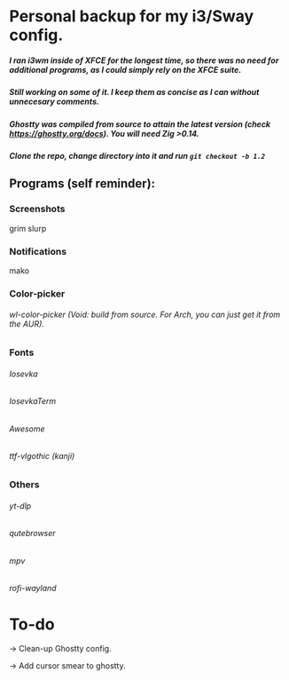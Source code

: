 # Personal backup for my i3/Sway config.

##### I ran i3wm inside of XFCE for the longest time, so there was no need for additional programs, as I could simply rely on the XFCE suite.
##### Still working on some of it. I keep them as concise as I can without unnecesary comments.
##### Ghostty was compiled from source to attain the latest version (check https://ghostty.org/docs). You will need Zig >0.14. 
##### Clone the repo, change directory into it and run `git checkout -b 1.2`
## **Programs (self reminder):**
### Screenshots
grim
slurp
    
### Notifications
mako

### Color-picker
###### wl-color-picker (Void: build from source. For Arch, you can just get it from the AUR).

### Fonts
###### Iosevka
###### IosevkaTerm
###### Awesome
###### ttf-vlgothic (kanji)

### Others
###### yt-dlp
###### qutebrowser
###### mpv
###### rofi-wayland 
    
# To-do
-> Clean-up Ghostty config.

-> Add cursor smear to ghostty.
